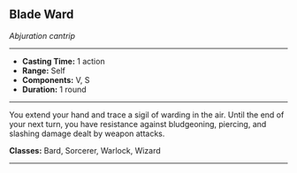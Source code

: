 ﻿## Blade Ward
*Abjuration cantrip*
___
- **Casting Time:** 1 action
- **Range:** Self
- **Components:** V, S
- **Duration:** 1 round

---
You extend your hand and trace a sigil of warding in the air. Until the end of your next turn, you have resistance against bludgeoning, piercing, and slashing damage dealt by weapon attacks.

**Classes:** Bard, Sorcerer, Warlock, Wizard


---
